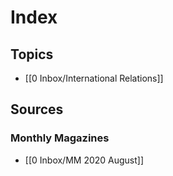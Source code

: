 # Index
## Topics
- [[0 Inbox/International Relations]]

## Sources
### Monthly Magazines
- [[0 Inbox/MM 2020 August]]